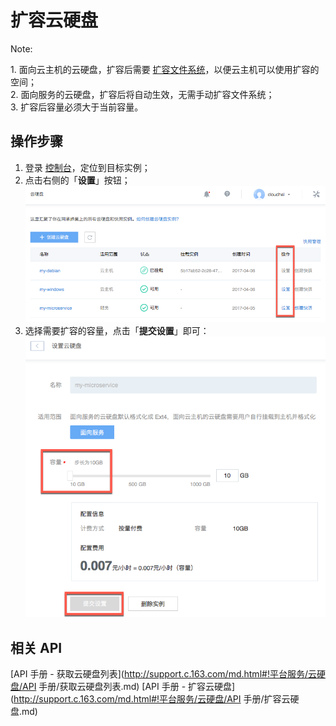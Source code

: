 # 扩容云硬盘

<span>Note:</span><div class="alertContent">1. 面向云主机的云硬盘，扩容后需要 [扩容文件系统](http://support.c.163.com/md.html#!平台服务/云硬盘/使用指南/扩容文件系统/扩容Linux云主机文件系统-GPT.md)，以便云主机可以使用扩容的空间；<br>2. 面向服务的云硬盘，扩容后将自动生效，无需手动扩容文件系统；<br>3. 扩容后容量必须大于当前容量。</div>




## 操作步骤

1. 登录 [控制台](https://c.163.com/dashboard#/m/volume/)，定位到目标实例；
2. 点击右侧的「**设置**」按钮；
![](../image/云硬盘设置.png)
3. 选择需要扩容的容量，点击「**提交设置**」即可：
![](../image/扩容云硬盘-服务.png)

## 相关 API

[API 手册 - 获取云硬盘列表](http://support.c.163.com/md.html#!平台服务/云硬盘/API 手册/获取云硬盘列表.md)
[API 手册 - 扩容云硬盘](http://support.c.163.com/md.html#!平台服务/云硬盘/API 手册/扩容云硬盘.md)
